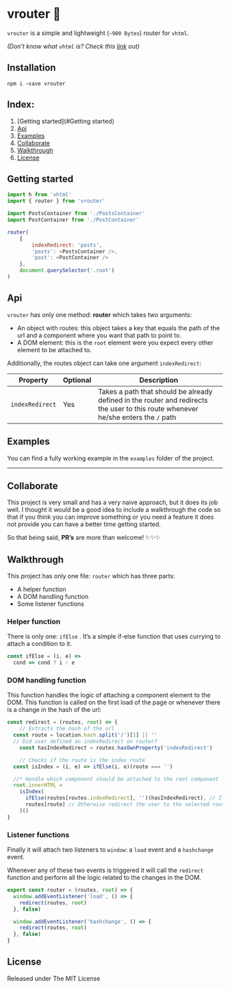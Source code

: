 # vrouter 🌟
`vrouter` is a simple and lightweight (`~900 Bytes`) router for `vhtml`.

_(Don’t know what `vhtml` is? Check this [link](https://github.com/developit/vhtml) out)_

## Installation
`npm i —save vrouter`



## Index:
1. [Getting started](#Getting started)
2. [Api](#api)
3. [Examples](#examples)
4. [Collaborate](#collaborate)
5. [Walkthrough](#walkthrough) 
6. [License](#license)



## Getting started
``` js
import h from 'vhtml'
import { router } from 'vrouter'

import PostsContainer from './PostsContainer'
import PostContainer from './PostContainer'

router(
	{
		indexRedirect: 'posts',
		'posts': <PostsContainer />,
		'post': <PostContainer />
	},
	document.querySelector('.root')
)

```



## Api
`vrouter`  has only one method: **router** which takes two arguments: 

- An object with routes: this object takes a key that equals the path of the url and a component where you want that path to point to.
- A DOM element: this is the `root` element were you expect every other element to be attached to.

Additionally, the routes object can take one argument `indexRedirect`:


| Property | Optional | Description  |
|--------|---|---|
|    `indexRedirect`  | Yes |  Takes a path that should be already defined in the router and redirects the user to this route whenever he/she enters the `/` path  |




## Examples
You can find a fully working example in the `examples` folder of the project.


- - - -

## Collaborate
This project is very small and has a very naive approach, but it does its job well. I thought it would be a good idea to include a walkthrough the code so that if you think you can improve something or you need a feature it does not provide you can have a better time getting started.

So that being said, **PR’s** are more than welcome! ✨✨✨



## Walkthrough
This project has only one file: `router` which has three parts:

* A helper function
* A DOM handling function
* Some listener functions

### Helper function
There is only one:  `ifElse` . It’s a simple if-else function that uses currying to attach a condition to it.

``` js
const ifElse = (i, e) =>
  cond => cond ? i : e
```


### DOM handling function
This function handles the logic of attaching a component element to the DOM. This function is called on the first load of the page or whenever there is a change in the hash of the url:

``` js
const redirect = (routes, root) => {
	// Extracts the hash of the url
  const route = location.hash.split('/')[1] || ''
  // Did user defined an indexRedirect on router?
	const hasIndexRedirect = routes.hasOwnProperty('indexRedirect')

	// Checks if the route is the index route
  const isIndex = (i, e) => ifElse(i, e)(route === '')

  //* Handle which component should be attached to the root component
  root.innerHTML =
    isIndex(
      ifElse(routes[routes.indexRedirect], '')(hasIndexRedirect), // If the user is in the index and there is a indexRedirect prop defined, redirect the user to the provided route
      routes[route] // Otherwise redirect the user to the selected route
    )()
}
```


### Listener functions
Finally it will attach two listeners to  `window`: a `load` event and a `hashchange` event.

Whenever any of these two events is triggered it will call the `redirect` function and perform all the logic related to the changes in the DOM.

``` js
export const router = (routes, root) => {
  window.addEventListener('load', () => {
    redirect(routes, root)
  }, false)

  window.addEventListener('hashchange', () => {
    redirect(routes, root)
  }, false)
}
```


## License
Released under The MIT License










